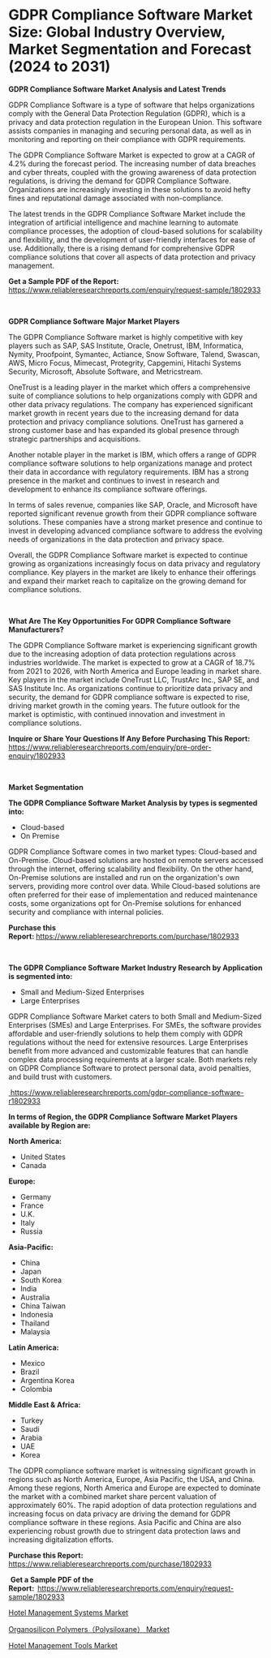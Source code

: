 <p><h1>GDPR Compliance Software Market Size: Global Industry Overview, Market Segmentation and Forecast (2024 to 2031)</h1></p><p><strong>GDPR Compliance Software Market Analysis and Latest Trends</strong></p>
<p><p>GDPR Compliance Software is a type of software that helps organizations comply with the General Data Protection Regulation (GDPR), which is a privacy and data protection regulation in the European Union. This software assists companies in managing and securing personal data, as well as in monitoring and reporting on their compliance with GDPR requirements.</p><p>The GDPR Compliance Software Market is expected to grow at a CAGR of 4.2% during the forecast period. The increasing number of data breaches and cyber threats, coupled with the growing awareness of data protection regulations, is driving the demand for GDPR Compliance Software. Organizations are increasingly investing in these solutions to avoid hefty fines and reputational damage associated with non-compliance.</p><p>The latest trends in the GDPR Compliance Software Market include the integration of artificial intelligence and machine learning to automate compliance processes, the adoption of cloud-based solutions for scalability and flexibility, and the development of user-friendly interfaces for ease of use. Additionally, there is a rising demand for comprehensive GDPR compliance solutions that cover all aspects of data protection and privacy management.</p></p>
<p><strong>Get a Sample PDF of the Report:&nbsp;</strong> <a href="https://www.reliableresearchreports.com/enquiry/request-sample/1802933">https://www.reliableresearchreports.com/enquiry/request-sample/1802933</a></p>
<p>&nbsp;</p>
<p><strong>GDPR Compliance Software Major Market Players</strong></p>
<p><p>The GDPR Compliance Software market is highly competitive with key players such as SAP, SAS Institute, Oracle, Onetrust, IBM, Informatica, Nymity, Proofpoint, Symantec, Actiance, Snow Software, Talend, Swascan, AWS, Micro Focus, Mimecast, Protegrity, Capgemini, Hitachi Systems Security, Microsoft, Absolute Software, and Metricstream.</p><p>OneTrust is a leading player in the market which offers a comprehensive suite of compliance solutions to help organizations comply with GDPR and other data privacy regulations. The company has experienced significant market growth in recent years due to the increasing demand for data protection and privacy compliance solutions. OneTrust has garnered a strong customer base and has expanded its global presence through strategic partnerships and acquisitions.</p><p>Another notable player in the market is IBM, which offers a range of GDPR compliance software solutions to help organizations manage and protect their data in accordance with regulatory requirements. IBM has a strong presence in the market and continues to invest in research and development to enhance its compliance software offerings.</p><p>In terms of sales revenue, companies like SAP, Oracle, and Microsoft have reported significant revenue growth from their GDPR compliance software solutions. These companies have a strong market presence and continue to invest in developing advanced compliance software to address the evolving needs of organizations in the data protection and privacy space.</p><p>Overall, the GDPR Compliance Software market is expected to continue growing as organizations increasingly focus on data privacy and regulatory compliance. Key players in the market are likely to enhance their offerings and expand their market reach to capitalize on the growing demand for compliance solutions.</p></p>
<p>&nbsp;</p>
<p><strong>What Are The Key Opportunities For GDPR Compliance Software Manufacturers?</strong></p>
<p><p>The GDPR Compliance Software market is experiencing significant growth due to the increasing adoption of data protection regulations across industries worldwide. The market is expected to grow at a CAGR of 18.7% from 2021 to 2026, with North America and Europe leading in market share. Key players in the market include OneTrust LLC, TrustArc Inc., SAP SE, and SAS Institute Inc. As organizations continue to prioritize data privacy and security, the demand for GDPR compliance software is expected to rise, driving market growth in the coming years. The future outlook for the market is optimistic, with continued innovation and investment in compliance solutions.</p></p>
<p><strong>Inquire or Share Your Questions If Any Before Purchasing This Report:</strong> <a href="https://www.reliableresearchreports.com/enquiry/pre-order-enquiry/1802933">https://www.reliableresearchreports.com/enquiry/pre-order-enquiry/1802933</a></p>
<p>&nbsp;</p>
<p><strong>Market Segmentation</strong></p>
<p><strong>The GDPR Compliance Software Market Analysis by types is segmented into:</strong></p>
<p><ul><li>Cloud-based</li><li>On Premise</li></ul></p>
<p><p>GDPR Compliance Software comes in two market types: Cloud-based and On-Premise. Cloud-based solutions are hosted on remote servers accessed through the internet, offering scalability and flexibility. On the other hand, On-Premise solutions are installed and run on the organization's own servers, providing more control over data. While Cloud-based solutions are often preferred for their ease of implementation and reduced maintenance costs, some organizations opt for On-Premise solutions for enhanced security and compliance with internal policies.</p></p>
<p><strong>Purchase this Report:&nbsp;</strong><a href="https://www.reliableresearchreports.com/purchase/1802933">https://www.reliableresearchreports.com/purchase/1802933</a></p>
<p>&nbsp;</p>
<p><strong>The GDPR Compliance Software Market Industry Research by Application is segmented into:</strong></p>
<p><ul><li>Small and Medium-Sized Enterprises</li><li>Large Enterprises</li></ul></p>
<p><p>GDPR Compliance Software Market caters to both Small and Medium-Sized Enterprises (SMEs) and Large Enterprises. For SMEs, the software provides affordable and user-friendly solutions to help them comply with GDPR regulations without the need for extensive resources. Large Enterprises benefit from more advanced and customizable features that can handle complex data processing requirements at a larger scale. Both markets rely on GDPR Compliance Software to protect personal data, avoid penalties, and build trust with customers.</p></p>
<p><a href="https://www.reliableresearchreports.com/gdpr-compliance-software-r1802933">&nbsp;https://www.reliableresearchreports.com/gdpr-compliance-software-r1802933</a></p>
<p><strong>In terms of Region, the GDPR Compliance Software Market Players available by Region are:</strong></p>
<p>
    <p> <strong> North America: </strong>
        <ul>
            <li>United States</li>
            <li>Canada</li>
        </ul>
        </p> 
    <p> <strong> Europe: </strong>
        <ul>
            <li>Germany</li>
            <li>France</li>
            <li>U.K.</li>
            <li>Italy</li>
            <li>Russia</li>
        </ul>
        </p> 
    <p> <strong> Asia-Pacific: </strong>
        <ul>
            <li>China</li>
            <li>Japan</li>
            <li>South Korea</li>
            <li>India</li>
            <li>Australia</li>
            <li>China Taiwan</li>
            <li>Indonesia</li>
            <li>Thailand</li>
            <li>Malaysia</li>
        </ul>
        </p> 
    <p> <strong> Latin America: </strong>
        <ul>
            <li>Mexico</li>
            <li>Brazil</li>
            <li>Argentina Korea</li>
            <li>Colombia</li>
        </ul>
        </p> 
    <p> <strong> Middle East & Africa: </strong>
        <ul>
            <li>Turkey</li>
            <li>Saudi</li>
            <li>Arabia</li>
            <li>UAE</li>
            <li>Korea</li>
        </ul>
    </p>
    </p>
<p><p>The GDPR compliance software market is witnessing significant growth in regions such as North America, Europe, Asia Pacific, the USA, and China. Among these regions, North America and Europe are expected to dominate the market with a combined market share percent valuation of approximately 60%. The rapid adoption of data protection regulations and increasing focus on data privacy are driving the demand for GDPR compliance software in these regions. Asia Pacific and China are also experiencing robust growth due to stringent data protection laws and increasing digitalization efforts.</p></p>
<p><strong>Purchase this Report: </strong><a href="https://www.reliableresearchreports.com/purchase/1802933">https://www.reliableresearchreports.com/purchase/1802933</a></p>
<p>&nbsp;<strong>Get a Sample PDF of the Report:&nbsp;&nbsp;</strong><a href="https://www.reliableresearchreports.com/enquiry/request-sample/1802933">https://www.reliableresearchreports.com/enquiry/request-sample/1802933</a></p>
<p><strong></strong></p>
<p><p><a href="https://github.com/EunaWiegad2023/Market-Research-Report-List-1/blob/main/hotel-management-systems-market.md">Hotel Management Systems Market</a></p><p><a href="https://www.linkedin.com/pulse/organosilicon-polymerspolysiloxane-market-size-share-ct9uf">Organosilicon Polymers（Polysiloxane） Market</a></p><p><a href="https://github.com/gracielawharr/Market-Research-Report-List-1/blob/main/hotel-management-tools-market.md">Hotel Management Tools Market</a></p></p>